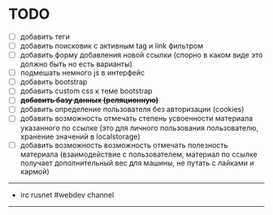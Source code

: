 TODO
====

- [ ] добавить теги
- [ ] добавить поисковик с активным tag и link фильтром
- [ ] добавить форму добавления новой ссылки (спорно в каком виде это должно быть но есть варианты)
- [ ] подмешать немного js в интерфейс
- [ ] добавить bootstrap
- [ ] добавить custom css к теме bootstrap
- [ ] ~~**добавить базу данных (реляционную)**~~
- [ ] добавить определение пользователя без авторизации (cookies)
- [ ] добавить возможность отмечать степень усвоенности материала указанного по ссылке (это для личного пользования пользователю, хранение значений в localstorage)
- [ ] добавить возможность возможность отмечать полезность материала (взаимодействие с пользователем, материал по ссылке получает дополнительный вес для машины, не путать с лайками и кармой)

---

* irc rusnet #webdev channel

---
